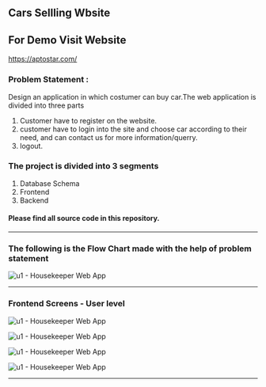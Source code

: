 ## Cars Sellling Wbsite
## For Demo Visit Website

https://aptostar.com/

### Problem Statement : 
Design an application in which costumer can buy car.The web application is divided into three parts 
1. Customer have to register on the website.
2. customer have to login into the site and choose car according to their need, and can contact us for more information/querry.
3. logout.

### The project is divided into 3 segments
1. Database Schema 
2. Frontend 
3. Backend 

#### Please find all source code in this repository.
----

### The following is the Flow Chart made with the help of problem statement
![u1 - Housekeeper Web App](https://aptostar.com/car.webp)


-------



### Frontend Screens - User level

![u1 - Housekeeper Web App](https://aptostar.com/car.webp)

![u1 - Housekeeper Web App](https://aptostar.com/ico.png)

![u1 - Housekeeper Web App](https://aptostar.com/ico.png)

![u1 - Housekeeper Web App](https://aptostar.com/ico.png)


------------------------
